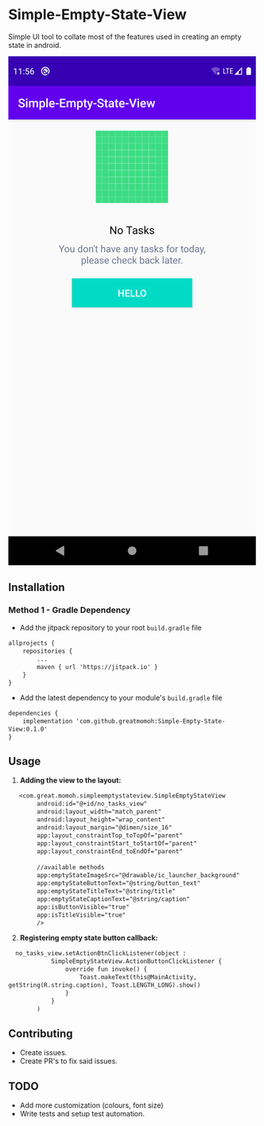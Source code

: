 # Simple-Empty-State-View

Simple UI tool to collate most of the features used in creating an empty state in android.

![sample image](https://github.com/greatmomoh/Simple-Empty-State-View/blob/master/Screenshot_1595242596.png?raw=true)

## Installation

### Method 1 - Gradle Dependency
- Add the jitpack repository to your root `build.gradle` file
```
allprojects {
    repositories {
        ...
        maven { url 'https://jitpack.io' }
    }
}
```
- Add the latest dependency to your module's `build.gradle` file
```
dependencies {
    implementation 'com.github.greatmomoh:Simple-Empty-State-View:0.1.0'
}
```

## Usage

1. **Adding the view to the layout:**

```
   <com.great.momoh.simpleemptystateview.SimpleEmptyStateView
        android:id="@+id/no_tasks_view"
        android:layout_width="match_parent"
        android:layout_height="wrap_content"
        android:layout_margin="@dimen/size_16"
        app:layout_constraintTop_toTopOf="parent"
        app:layout_constraintStart_toStartOf="parent"
        app:layout_constraintEnd_toEndOf="parent"

        //available methods
        app:emptyStateImageSrc="@drawable/ic_launcher_background"
        app:emptyStateButtonText="@string/button_text"
        app:emptyStateTitleText="@string/title"
        app:emptyStateCaptionText="@string/caption"
        app:isButtonVisible="true"
        app:isTitleVisible="true"
        />
```

2. **Registering empty state button callback:**

```
  no_tasks_view.setActionBtnClickListener(object :
            SimpleEmptyStateView.ActionButtonClickListener {
                override fun invoke() {
                    Toast.makeText(this@MainActivity, getString(R.string.caption), Toast.LENGTH_LONG).show()
                }
            }
        )
```

## Contributing

- Create issues.
- Create PR's to fix said issues. 

## TODO

- Add more customization (colours, font size)
- Write tests and setup test automation.
